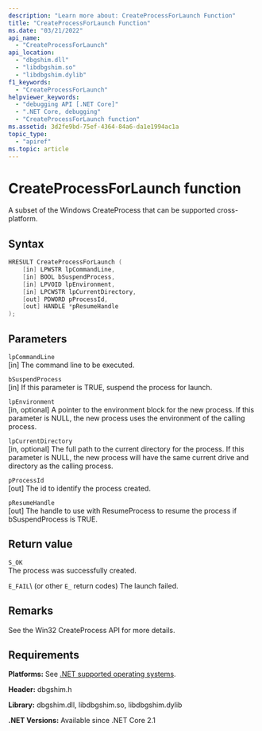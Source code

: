 ```yaml
---
description: "Learn more about: CreateProcessForLaunch Function"
title: "CreateProcessForLaunch Function"
ms.date: "03/21/2022"
api_name:
  - "CreateProcessForLaunch"
api_location:
  - "dbgshim.dll"
  - "libdbgshim.so"
  - "libdbgshim.dylib"
f1_keywords:
  - "CreateProcessForLaunch"
helpviewer_keywords:
  - "debugging API [.NET Core]"
  - ".NET Core, debugging"
  - "CreateProcessForLaunch function"
ms.assetid: 3d2fe9bd-75ef-4364-84a6-da1e1994ac1a
topic_type:
  - "apiref"
ms.topic: article
---
```

# CreateProcessForLaunch function

A subset of the Windows CreateProcess that can be supported cross-platform.

## Syntax

```cpp
HRESULT CreateProcessForLaunch (
    [in] LPWSTR lpCommandLine,
    [in] BOOL bSuspendProcess,
    [in] LPVOID lpEnvironment,
    [in] LPCWSTR lpCurrentDirectory,
    [out] PDWORD pProcessId,
    [out] HANDLE *pResumeHandle
);
```

## Parameters

 `lpCommandLine`\
 [in] The command line to be executed.

 `bSuspendProcess`\
 [in] If this parameter is TRUE, suspend the process for launch.

 `lpEnvironment`\
 [in, optional] A pointer to the environment block for the new process. If this parameter is NULL, the new process uses the environment of the calling process.

 `lpCurrentDirectory`\
 [in, optional] The full path to the current directory for the process. If this parameter is NULL, the new process will have the same current drive and directory as the calling process.

 `pProcessId`\
 [out] The id to identify the process created.

 `pResumeHandle`\
 [out] The handle to use with ResumeProcess to resume the process if bSuspendProcess is TRUE.

## Return value

 `S_OK`\
 The process was successfully created.

 `E_FAIL`\ (or other `E_` return codes)
 The launch failed.

## Remarks

See the Win32 CreateProcess API for more details.

## Requirements

 **Platforms:** See [.NET supported operating systems](https://github.com/dotnet/core/blob/main/os-lifecycle-policy.md).

 **Header:** dbgshim.h

 **Library:** dbgshim.dll, libdbgshim.so, libdbgshim.dylib

 **.NET Versions:** Available since .NET Core 2.1
